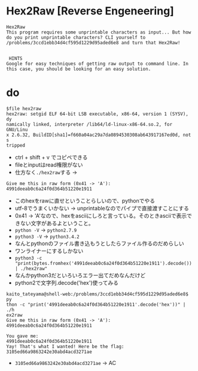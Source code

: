 # Hex2Raw [Reverse Engeneering]
```
Hex2Raw
This program requires some unprintable characters as input... But how do you print unprintable characters? CLI yourself to /problems/3ccd1ebb34d4cf595d1229d95aded6e8 and turn that Hex2Raw!


 HINTS
Google for easy techniques of getting raw output to command line. In this case, you should be looking for an easy solution.
```
# do
```
$file hex2raw
hex2raw: setgid ELF 64-bit LSB executable, x86-64, version 1 (SYSV), dy
namically linked, interpreter /lib64/ld-linux-x86-64.so.2, for GNU/Linu
x 2.6.32, BuildID[sha1]=f660a04ac29a7da0894530308ab643917167ed0d, not s
tripped
```
- ctrl + shift + v でコピペできる
- fileとinputはread権限がない
- 仕方なく`./hex2raw`する ->
```
Give me this in raw form (0x41 -> 'A'):                                
4991deeab0c6a24f0d364b51220e1911
```
- このhexをrawに直せということらしいので、pythonでやる
- utf-8でうまくいかない -> unprintableなのでパイプで直接渡すことにする
- 0x41 -> 'A'なので、hexをasciiにしろと言っている。そのときasciiで表示できない文字があるよということ。
- `python -V` -> `python2.7.9`
- `python3 -V` -> `python3.4.2`
- なんとpythonのファイル書き込もうとしたらファイル作るのだめらしい
- ワンライナーにするしかない
- `python3 -c "print(bytes.fromhex('4991deeab0c6a24f0d364b51220e1911').decode()) | ./hex2raw"`
- なんかpython3だといろいろエラー出てだめなんだけど
- python2で文字列.decode('hex')使ってみる
```
kaito_tateyama@shell-web:/problems/3ccd1ebb34d4cf595d1229d95aded6e8$ py
thon -c "print('4991deeab0c6a24f0d364b51220e1911'.decode('hex'))" | ./h
ex2raw                                                                 
Give me this in raw form (0x41 -> 'A'):                                
4991deeab0c6a24f0d364b51220e1911                                       
                                                                       
You gave me:                                                           
4991deeab0c6a24f0d364b51220e1911                                       
Yay! That's what I wanted! Here be the flag:                           
3105ed66a9863242e30abd4acd3271ae
```
- `3105ed66a9863242e30abd4acd3271ae` -> AC